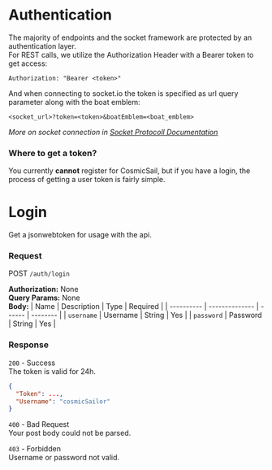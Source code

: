 # Authentication

The majority of endpoints and the socket framework
are protected by an authentication layer.<br>
For REST calls, we utilize the Authorization Header with a Bearer token to get access:
```env
Authorization: "Bearer <token>"
```

And when connecting to socket.io the token is specified as url query parameter along with the boat emblem:
```
<socket_url>?token=<token>&boatEmblem=<boat_emblem>
```
*More on socket connection in [Socket Protocoll Documentation](https://github.com/Adwirawien/CosmicSail/tree/feature/docs/docs#socket-protocol)*

### Where to get a token?

You currently **cannot** register for CosmicSail, but if you have a login,
the process of getting a user token is fairly simple.

# Login
Get a jsonwebtoken for usage with the api.

### Request
POST `/auth/login`<br>
 
**Authorization:** None<br>
**Query Params:** None<br>
**Body:**
| Name       | Description    | Type   | Required |
| ---------- | -------------- | ------ | -------- |
| `username` | Username       | String | Yes      |
| `password` | Password       | String | Yes      |
 
### Response

`200` - Success<br>
The token is valid for 24h.
```json
{
  "Token": ...,
  "Username": "cosmicSailor"
}
```
 
`400` - Bad Request<br>
Your post body could not be parsed.

`403` - Forbidden<br>
Username or password not valid.
